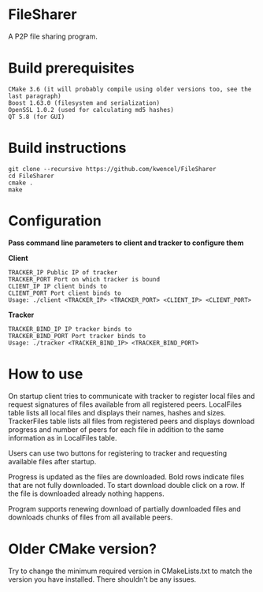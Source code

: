 # FileSharer
A P2P file sharing program. 

# Build prerequisites
    CMake 3.6 (it will probably compile using older versions too, see the last paragraph)
    Boost 1.63.0 (filesystem and serialization)
    OpenSSL 1.0.2 (used for calculating md5 hashes)
    QT 5.8 (for GUI)

# Build instructions
```
git clone --recursive https://github.com/kwencel/FileSharer
cd FileSharer
cmake .
make
```

# Configuration
**Pass command line parameters to client and tracker to configure them**

**Client**
```
TRACKER_IP Public IP of tracker  
TRACKER_PORT Port on which tracker is bound  
CLIENT_IP IP client binds to  
CLIENT_PORT Port client binds to  
Usage: ./client <TRACKER_IP> <TRACKER_PORT> <CLIENT_IP> <CLIENT_PORT>
```

**Tracker**
```
TRACKER_BIND_IP IP tracker binds to
TRACKER_BIND_PORT Port tracker binds to
Usage: ./tracker <TRACKER_BIND_IP> <TRACKER_BIND_PORT>
```

# How to use
On startup client tries to communicate with tracker to register local files and request signatures
of files available from all registered peers. LocalFiles table lists all local files and displays
their names, hashes and sizes. TrackerFiles table lists all files from registered peers and displays
download progress and number of peers for each file in addition to the same information as in LocalFiles
table.

Users can use two buttons for registering to tracker and requesting available files after startup.

Progress is updated as the files are downloaded. Bold rows indicate files that are not fully downloaded.
To start download double click on a row. If the file is downloaded already nothing happens.

Program supports renewing download of partially downloaded files and downloads chunks of files from
all available peers.

# Older CMake version?
Try to change the minimum required version in CMakeLists.txt to match the version you have installed. There shouldn't be any issues.
